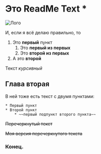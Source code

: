 # Это **ReadMe Text** *

![Лого](https://mindbodyshe.com/wp-content/uploads/2018/07/samples-of-logo-designs-sample-of-company-logo-design-ngo-logo-design-samples.jpg)

И, если я всё делаю правильно, то
1. Это **первый** пункт
	1. Это **первый из первых**
	2. Это **второй из первых**
2. А это **второй**

Текст *курсивный*

## Глава вторая
В ней тоже есть текст с двумя пунктами:

	* Первый пункт
	* Второй пункт
		* ~~первый подпункт второго пункта~~

~~Перечеркнутый текст~~

~~Моя версия перечеркнутого текста~~

### Конец.



